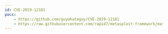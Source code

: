 ```yaml
---
id: CVE-2019-12181
pocs:
    - https://github.com/guywhataguy/CVE-2019-12181
    - https://raw.githubusercontent.com/rapid7/metasploit-framework/master/modules/exploits/linux/local/servu_ftp_server_prepareinstallation_priv_esc.rb
---
```


